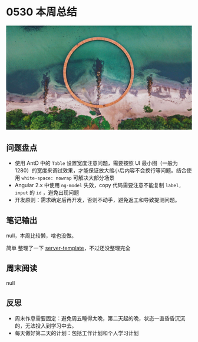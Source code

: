 
# 0530 本周总结

![](./bg-imgs/0530.jpg)

## 问题盘点

- 使用 AntD 中的 `Table` 设置宽度注意问题，需要按照 UI 最小图（一般为1280）的宽度来调试效果，才能保证放大缩小后内容不会换行等问题。结合使用 `white-space: nowrap` 可解决大部分场景
- Angular 2.x 中使用 `ng-model` 失效，copy 代码需要注意不能复制 `label, input` 的 `id` ，避免出现问题
- 开发原则：需求确定后再开发，否则不动手，避免返工和导致提测问题。

## 笔记输出

null，本周比较懒，啥也没做。

简单 整理了一下 [server-template](https://github.com/Jsmond2016/server-tpl)，不过还没整理完全


## 周末阅读

null

## 反思

- 周末作息需要固定：避免周五睡得太晚，第二天起的晚，状态一直昏昏沉沉的，无法投入到学习中去。
- 每天做好第二天的计划：包括工作计划和个人学习计划
